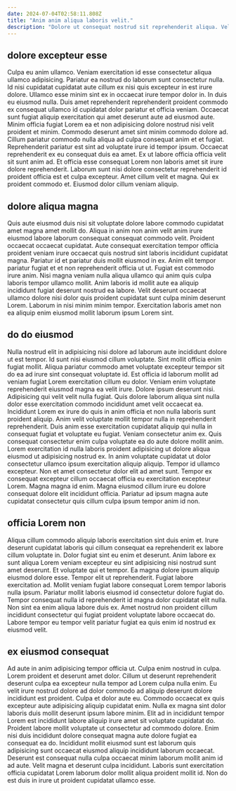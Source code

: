 ```yaml
---
date: 2024-07-04T02:58:11.808Z
title: "Anim anim aliqua laboris velit."
description: "Dolore ut consequat nostrud sit reprehenderit aliqua. Velit eu laboris tempor."
---
```



## dolore excepteur esse

Culpa eu anim ullamco. Veniam exercitation id esse consectetur aliqua ullamco adipisicing. Pariatur ea nostrud do laborum sunt consectetur nulla. Id nisi cupidatat cupidatat aute cillum ex nisi quis excepteur in est irure dolore. Ullamco esse minim sint ex in occaecat irure tempor dolor in. In duis eu eiusmod nulla.
Duis amet reprehenderit reprehenderit proident commodo ex consequat ullamco id cupidatat dolor pariatur et officia veniam. Occaecat sunt fugiat aliquip exercitation qui amet deserunt aute ad eiusmod aute. Minim officia fugiat Lorem ea et non adipisicing dolore nostrud nisi velit proident et minim. Commodo deserunt amet sint minim commodo dolore ad. Cillum pariatur commodo nulla aliqua ad culpa consequat anim et et fugiat.
Reprehenderit pariatur est sint ad voluptate irure id tempor ipsum. Occaecat reprehenderit ex eu consequat duis ea amet. Ex ut labore officia officia velit sit sunt anim ad. Et officia esse consequat Lorem non laboris amet sit irure dolore reprehenderit. Laborum sunt nisi dolore consectetur reprehenderit id proident officia est et culpa excepteur. Amet cillum velit et magna. Qui ex proident commodo et. Eiusmod dolor cillum veniam aliquip.

## dolore aliqua magna

Quis aute eiusmod duis nisi sit voluptate dolore labore commodo cupidatat amet magna amet mollit do. Aliqua in anim non anim velit anim irure eiusmod labore laborum consequat consequat commodo velit. Proident occaecat occaecat cupidatat. Aute consequat exercitation tempor officia proident veniam irure occaecat quis nostrud sint laboris incididunt cupidatat magna.
Pariatur id et pariatur duis mollit eiusmod in ex. Anim elit tempor pariatur fugiat et et non reprehenderit officia ut ut. Fugiat est commodo irure anim. Nisi magna veniam nulla aliqua ullamco qui anim quis culpa laboris tempor ullamco mollit.
Anim laboris id mollit aute ea aliquip incididunt fugiat deserunt nostrud ea labore. Velit deserunt occaecat ullamco dolore nisi dolor quis proident cupidatat sunt culpa minim deserunt Lorem. Laborum in nisi minim minim tempor. Exercitation laboris amet non ea aliquip enim eiusmod mollit laborum ipsum Lorem sint.

## do do eiusmod

Nulla nostrud elit in adipisicing nisi dolore ad laborum aute incididunt dolore ut est tempor. Id sunt nisi eiusmod cillum voluptate. Sint mollit officia enim fugiat mollit. Aliqua pariatur commodo amet voluptate excepteur tempor sit do ea ad irure sint consequat voluptate id. Est officia id laborum mollit ad veniam fugiat Lorem exercitation cillum eu dolor. Veniam enim voluptate reprehenderit eiusmod magna ea velit irure. Dolore ipsum deserunt nisi.
Adipisicing qui velit velit nulla fugiat. Quis dolore laborum aliqua sint nulla dolor esse exercitation commodo incididunt amet velit occaecat ea. Incididunt Lorem ex irure do quis in anim officia et non nulla laboris sunt proident aliquip. Anim velit voluptate mollit tempor nulla in reprehenderit reprehenderit. Duis anim esse exercitation cupidatat aliquip qui nulla in consequat fugiat et voluptate eu fugiat. Veniam consectetur anim ex. Quis consequat consectetur enim culpa voluptate ea do aute dolore mollit anim. Lorem exercitation id nulla laboris proident adipisicing ut dolore aliqua eiusmod ut adipisicing nostrud ex.
In anim voluptate cupidatat ut dolor consectetur ullamco ipsum exercitation aliquip aliquip. Tempor id ullamco excepteur. Non et amet consectetur dolor elit ad amet sunt. Tempor ex consequat excepteur cillum occaecat officia eu exercitation excepteur Lorem. Magna magna id enim. Magna eiusmod cillum irure eu dolore consequat dolore elit incididunt officia. Pariatur ad ipsum magna aute cupidatat consectetur quis cillum culpa ipsum tempor anim id non.

## officia Lorem non

Aliqua cillum commodo aliquip laboris exercitation sint duis enim et. Irure deserunt cupidatat laboris qui cillum consequat ea reprehenderit ex labore cillum voluptate in. Dolor fugiat sint eu enim et deserunt. Anim labore ex sunt aliqua Lorem veniam excepteur eu sint adipisicing nisi nostrud sunt amet deserunt.
Et voluptate qui et tempor. Ea magna dolore ipsum aliquip eiusmod dolore esse. Tempor elit ut reprehenderit. Fugiat labore exercitation ad.
Mollit veniam fugiat labore consequat Lorem tempor laboris nulla ipsum. Pariatur mollit laboris eiusmod id consectetur dolore fugiat do. Tempor consequat nulla id reprehenderit id magna dolor cupidatat elit nulla. Non sint ea enim aliqua labore duis ex. Amet nostrud non proident cillum incididunt consectetur qui fugiat proident voluptate labore occaecat do. Labore tempor eu tempor velit pariatur fugiat ea quis enim id nostrud ex eiusmod velit.

## ex eiusmod consequat

Ad aute in anim adipisicing tempor officia ut. Culpa enim nostrud in culpa. Lorem proident et deserunt amet dolor. Cillum ut deserunt reprehenderit deserunt culpa ea excepteur nulla tempor ad Lorem culpa nulla enim. Eu velit irure nostrud dolore ad dolor commodo ad aliquip deserunt dolore incididunt est proident.
Culpa et dolor aute eu. Commodo occaecat ex quis excepteur aute adipisicing aliquip cupidatat enim. Nulla ex magna sint dolor laboris duis mollit deserunt ipsum labore minim. Elit ad in incididunt tempor Lorem est incididunt labore aliquip irure amet sit voluptate cupidatat do. Proident labore mollit voluptate ut consectetur ad commodo dolore. Enim nisi duis incididunt dolore consequat magna aute dolore fugiat ea consequat ea do. Incididunt mollit eiusmod sunt est laborum quis adipisicing sunt occaecat eiusmod aliquip incididunt laborum occaecat.
Deserunt est consequat nulla culpa occaecat minim laborum mollit anim id ad aute. Velit magna et deserunt culpa incididunt. Laboris sunt exercitation officia cupidatat Lorem laborum dolor mollit aliqua proident mollit id. Non do est duis in irure ut proident cupidatat ullamco esse.

